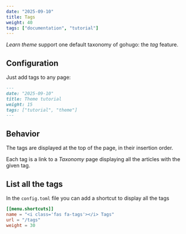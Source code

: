 ```yaml
---
date: "2025-09-10"
title: Tags
weight: 40
tags: ["documentation", "tutorial"]
---
```


_Learn theme_ support one default taxonomy of gohugo: the _tag_ feature.

## Configuration

Just add tags to any page:

```markdown
---
date: "2025-09-10"
title: Theme tutorial
weight: 15
tags: ["tutorial", "theme"]
---
```

## Behavior

The tags are displayed at the top of the page, in their insertion order.

Each tag is a link to a _Taxonomy_ page displaying all the articles with the given tag.

## List all the tags

In the `config.toml` file you can add a shortcut to display all the tags

```toml
[[menu.shortcuts]]
name = "<i class='fas fa-tags'></i> Tags"
url = "/tags"
weight = 30
```
